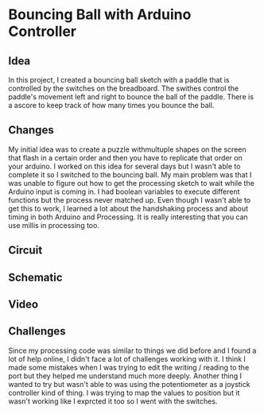 # Bouncing Ball with Arduino Controller

## Idea

In this project, I created a bouncing ball sketch with a paddle that is controlled by the switches on the breadboard. The swithes control the paddle's movement left and right to bounce the ball of the paddle.
There is a ascore to keep track of how many times you bounce the ball. 

## Changes

My initial idea was to create a puzzle withmultuple shapes on the screen that flash in a certain order and then you have to replicate that order on your arduino. I worked on this idea for several days but I wasn't able to complete it so I switched to the bouncing ball.
My main problem was that I was unable to figure out how to get the processing sketch to wait while the Arduino input is coming in. I had boolean variables to execute different functions but the process never matched up.
Even though I wasn't able to get this to work, I learned a lot about the handshaking process and about timing in both Arduino and Processing. It is really interesting that you can use millis in processing too.

## Circuit


## Schematic

## Video

## Challenges

Since my processing code was similar to things we did before and I found a lot of help online, I didn't face a lot of challenges working with it. I think I made some mistakes when I was trying to edit the writing / reading to the port but they helped me understand much more deeply.
Another thing I wanted to try but wasn't able to was using the potentiometer as a joystick controller kind of thing. I was trying to map the values to position but it wasn't working like I exprcted it too so I went with the switches.
